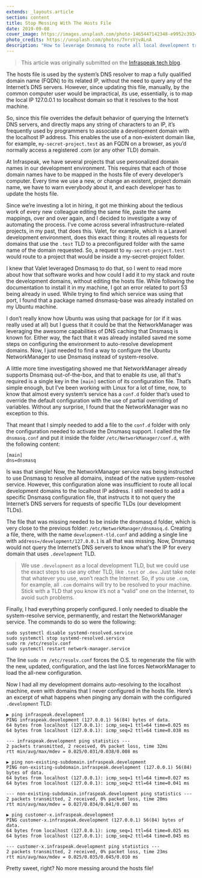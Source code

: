 ```yaml
---
extends: _layouts.article
section: content
title: Stop Messing With The Hosts File
date: 2019-09-08
cover_image: https://images.unsplash.com/photo-1465447142348-e9952c393450?ixlib=rb-1.2.1&ixid=eyJhcHBfaWQiOjEyMDd9&auto=format&fit=crop&w=968&q=80
photo_credits: https://unsplash.com/photos/7nrsVjvALnA
description: "How to leverage Dnsmasq to route all local development traffic to localhost."
---
```


> This article was originally submitted on the [Infraspeak tech blog](https://medium.com/infraspeak/c).

The hosts file is used by the system’s DNS resolver to map a fully qualified domain name (FQDN) to its related IP, without the need to query any of the Internet’s DNS servers. However, since updating this file, manually, by the common computer user would be impractical, its use, essentially, is to map the local IP 127.0.0.1 to localhost domain so that it resolves to the host machine.

So, since this file overrides the default behavior of querying the Internet’s DNS servers, and directly maps any string of characters to an IP, it’s frequently used by programmers to associate a development domain with the localhost IP address. This enables the use of a non-existent domain like, for example, `my-secret-project.test` as an FQDN on a browser, as you’d normally access a registered .com (or any other TLD) domain.

At Infraspeak, we have several projects that use personalized domain names in our development environment. This requires that each of those domain names have to be mapped in the hosts file of every developer’s computer. Every time we use a new, or change an existent, project domain name, we have to warn everybody about it, and each developer has to update the hosts file.

Since we’re investing a lot in hiring, it got me thinking about the tedious work of every new colleague editing the same file, paste the same mappings, over and over again, and I decided to investigate a way of automating the process. I’ve come across several infrastructure-related projects, in my past, that does this. Valet, for example, which is a Laravel development environment, does this exact thing: it routes all requests for domains that use the `.test` TLD to a preconfigured folder with the same name of the domain requested. So, a request to `my-secret-project.test` would route to a project that would be inside a my-secret-project folder.

I knew that Valet leveraged Dnsmasq to do that, so I went to read more about how that software works and how could I add it to my stack and route the development domains, without editing the hosts file. While following the documentation to install it in my machine, I got an error related to port 53 being already in used. While trying to find which service was using that port, I found that a package named dnsmasq-base was already installed on my Ubuntu machine.

I don’t really know how Ubuntu was using that package for (or if it was really used at all) but I guess that it could be that the NetworkManager was leveraging the awesome capabilities of DNS caching that Dnsmasq is known for. Either way, the fact that it was already installed saved me some steps on configuring the environment to auto-resolve development domains. Now, I just needed to find a way to configure the Ubuntu NetworkManager to use Dnsmasq instead of system-resolve.

A little more time investigating showed me that NetworkManager already supports Dnsmasq out-of-the-box, and that to enable its use, all that's required is a single key in the `[main]` section of its configuration file. That’s simple enough, but I’ve been working with Linux for a lot of time, now, to know that almost every system’s service has a `conf.d` folder that’s used to override the default configuration with the use of partial overriding of variables. Without any surprise, I found that the NetworkManager was no exception to this.

That meant that I simply needed to add a file to the `conf.d` folder with only the configuration needed to activate the Dnsmasq support. I called the file `dnsmasq.conf` and put it inside the folder `/etc/NetworkManager/conf.d`, with the following content:

```
[main]
dns=dnsmasq
```

Is was that simple! Now, the NetworkManager service was being instructed to use Dnsmasq to resolve all domains, instead of the native system-resolve service. However, this configuration alone was insufficient to route all local development domains to the localhost IP address. I still needed to add a specific Dnsmasq configuration file, that instructs it to not query the Internet’s DNS servers for requests of specific TLDs (our development TLDs).

The file that was missing needed to be inside the dnsmasq.d folder, which is very close to the previous folder: `/etc/NetworkManager/dnsmasq.d`. Creating a file, there, with the name `development-tld.conf` and adding a single line with `address=/development/127.0.0.1` is all that was missing. Now, Dnsmasq would not query the Internet’s DNS servers to know what’s the IP for every domain that uses `.development` TLD.

> We use `.development` as a local development TLD, but we could use the exact steps to use any other TLD, like `.test` or `.dev`. Just take note that whatever you use, won’t reach the Internet. So, if you use `.com`, for example, all `.com` domains will try to be resolved to your machine. Stick with a TLD that you know it’s not a “valid” one on the Internet, to avoid such problems.

Finally, I had everything properly configured. I only needed to disable the system-resolve service, permanently, and restart the NetworkManager service. The commands to do so were the following:

```
sudo systemctl disable systemd-resolved.service
sudo systemctl stop systemd-resolved.service
sudo rm /etc/resolv.conf
sudo systemctl restart network-manager.service
```

The line `sudo rm /etc/resolv.conf` forces the O.S. to regenerate the file with the new, updated, configuration, and the last line forces NetworkManager to load the all-new configuration.

Now I had all my development domains auto-resolving to the localhost machine, even with domains that I never configured in the hosts file. Here’s an excerpt of what happens when pinging any domain with the configured `.development` TLD:

```
▶ ping infraspeak.development
PING infraspeak.development (127.0.0.1) 56(84) bytes of data.
64 bytes from localhost (127.0.0.1): icmp_seq=1 ttl=64 time=0.025 ms
64 bytes from localhost (127.0.0.1): icmp_seq=2 ttl=64 time=0.038 ms

--- infraspeak.development ping statistics ---
2 packets transmitted, 2 received, 0% packet loss, time 32ms
rtt min/avg/max/mdev = 0.025/0.031/0.038/0.008 ms

▶ ping non-existing-subdomain.infraspeak.development
PING non-existing-subdomain.infraspeak.development (127.0.0.1) 56(84) bytes of data.
64 bytes from localhost (127.0.0.1): icmp_seq=1 ttl=64 time=0.027 ms
64 bytes from localhost (127.0.0.1): icmp_seq=2 ttl=64 time=0.041 ms

--- non-existing-subdomain.infraspeak.development ping statistics ---
2 packets transmitted, 2 received, 0% packet loss, time 20ms
rtt min/avg/max/mdev = 0.027/0.034/0.041/0.007 ms

▶ ping customer-x.infraspeak.development            
PING customer-x.infraspeak.development (127.0.0.1) 56(84) bytes of data.
64 bytes from localhost (127.0.0.1): icmp_seq=1 ttl=64 time=0.025 ms
64 bytes from localhost (127.0.0.1): icmp_seq=2 ttl=64 time=0.045 ms

--- customer-x.infraspeak.development ping statistics ---
2 packets transmitted, 2 received, 0% packet loss, time 23ms
rtt min/avg/max/mdev = 0.025/0.035/0.045/0.010 ms
```

Pretty sweet, right? No more messing around the hosts file!
